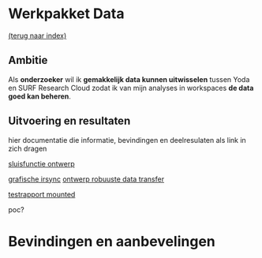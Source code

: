 # Werkpakket Data
[(terug naar index)](index.md)

## Ambitie
Als **onderzoeker** 
wil ik **gemakkelijk data kunnen uitwisselen** tussen Yoda en 
SURF Research Cloud
zodat ik van mijn analyses in workspaces **de data goed kan beheren**. 


## Uitvoering en resultaten

hier documentatie die informatie, bevindingen en deelresulaten als
link in zich dragen

[sluisfunctie ontwerp](w3/w3-sluisfunctie-ontwerp.pdf)

[grafische irsync](https://github.com/UtrechtUniversity/researchcloud-items/blob/main/docs/roles/irods_guisync.md)
[ontwerp robuuste data transfer](https://github.com/UtrechtUniversity/energize)

[testrapport mounted](w3/w3-test-mounted-disk-public.pdf)

poc?

# Bevindingen en aanbevelingen


